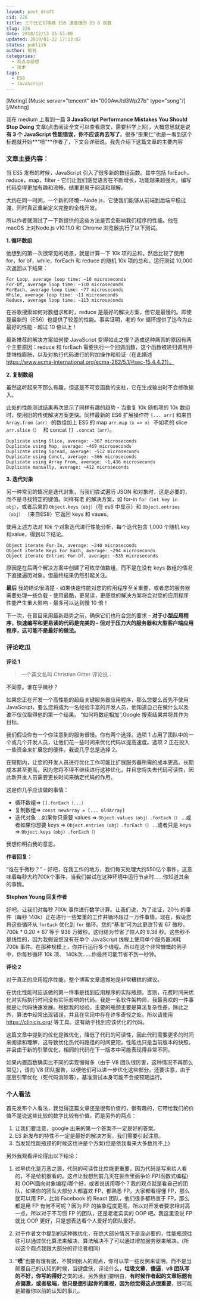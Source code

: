 ```yaml
---
layout: post_draft
cid: 226
title: 三个比它们等效 ES5 速度慢的 ES 6 函数
slug: 226
date: 2018/12/13 15:53:00
updated: 2019/01-22 17:13:02
status: publish
author: 桃翁
categories: 
  - 观点与感想
  - 技术
tags: 
  - ES6
  - JavaScript
---
```



[Meting]
[Music server="tencent" id="000AwJtd3Wp27b" type="song"/]
[/Meting]


我在 medium 上看到一篇 **3 JavaScript Performance Mistakes You Should Stop Doing** 文章(点击阅读全文可以查看原文，需要科学上网)，大概意思就是说**有 3 个 JavaScript 性能错误，你不应该再去写了**。很多“歪果仁”也是一看到这个标题就开始**“喷”**作者了，下文会详细说。我先介绍下这篇文章的主要内容

### 文章主要内容：

当 ES5 发布的时候，JavaScript 引入了很多新的数组函数。其中包括 forEach，reduce，map，filter - 它们让我们感觉语言在不断增长，功能越来越强大，编写代码变得更加有趣和流畅，结果更易于阅读和理解。

大约在同一时间，一个新的环境--Node.js，它使我们能够从前端到后端平稳过渡，同时真正重新定义完整的全栈开发。

所以作者就测试了一下新提供的这些方法是否会影响我们程序的性能。他在 macOS 上对Node.js v10.11.0 和 Chrome 浏览器执行了以下测试。

**1. 循环数组**

他想到的第一次很常见的场景，就是计算一下 10k 项的总和。然后比较了使用 for，for of，while，forEach 和 reduce 的随机 10k 项的总和。运行测试 10,000 次返回以下结果：

```
For Loop, average loop time: ~10 microseconds
For-Of, average loop time: ~110 microseconds
ForEach, average loop time: ~77 microseconds
While, average loop time: ~11 microseconds
Reduce, average loop time: ~113 microseconds
```

在谷歌搜索如何对数组求和时，reduce 是最好的解决方案，但它是最慢的。即使是最新的（ES6）也提供了较差的性能。事实证明，老的 for 循环提供了迄今为止最好的性能 - 超过 10 倍以上！

最新推荐的解决方案如何使 JavaScript 变得如此之慢？造成这种痛苦的原因有两个主要原因：reduce 和 forEach 需要执行一个回调函数，这个函数被递归调用并使堆栈膨胀，以及对执行代码进行的附加操作和验证（在此描述 https://www.ecma-international.org/ecma-262/5.1/#sec-15.4.4.21）。

**2. 复制数组**

虽然这听起来不那么有趣，但这是不可变函数的支柱，它在生成输出时不会修改输入。

此处的性能测试结果再次显示了同样有趣的趋势 - 当重复 10k 随机项的 10k 数组时，使用旧的传统解决方案更快。同样最新的 ES6 扩展操作符 `[... arr]` 和来自 `Array.from（arr）` 的数组加上 ES5  的 map `arr.map（x => x）`  不如老的 slice `arr.slice（） ` 和 concat `[] .concat（arr）`。

```
Duplicate using Slice, average: ~367 microseconds
Duplicate using Map, average: ~469 microseconds
Duplicate using Spread, average: ~512 microseconds
Duplicate using Conct, average: ~366 microseconds
Duplicate using Array From, average: ~1,436 microseconds
Duplicate manually, average: ~412 microseconds
```

**3. 迭代对象**

另一种常见的情况是迭代对象，当我们尝试遍历 JSON 和对象时，这是必要的，而不是寻找特定的键值。同样有老 的解决方案，如 for-in `for（let key in obj）`，或者后来的 `Object.keys（obj）`（在 es6 中显示）和 `Object.entries（obj）` （来自ES8）它返回 keys 和 vaues。

使用上述方法对 10k 个对象迭代进行性能分析，每个迭代包含 1,000 个随机 key 和value，得到以下结论。

```
Object iterate For-In, average: ~240 microseconds
Object iterate Keys For Each, average: ~294 microseconds
Object iterate Entries For-Of, average: ~535 microseconds
```

原因是在后两个解决方案中创建了可枚举值数组，而不是在没有 keys 数组的情况下直接遍历对象。但最终结果仍然引起关注。

**最后**
我的结论很清楚 - 如果快速性能对您的应用程序至关重要，或者您的服务器需要处理一些负载 - 使用最酷，更易读，更感觉的解决方案将会对您的应用程序性能产生重大影响 - 最多可以达到慢 10 倍！

下一次，在盲目采用最新趋势之前，确保它们也符合您的要求 - **对于小型应用程序，快速编写和更易读的代码是完美的 - 但对于压力大的服务器和大型客户端应用程序，这可能不是最好的做法。**

### 评论吃瓜

**评论 1**

> 一个英文名叫 Christian Gitter 评论说：

不同意。谁在乎微秒？
 
如果您正在开发一个高性能的超级关键服务器应用程序，那么您要么首先不使用  JavaScript，要么您将成为一名经验丰富的开发人员，他知道自己在做什么以及谁不仅仅取得他的第一个结果。 “如何将数组相加”,Google 搜索结果并将其作为目标。

我们假设你有一个你注意到的服务很慢。你有两个选择。选项 1 占用了团队中的一个或几个开发人员，让他们花一些时间来优化代码以提高速度。选项 2 正在投入一些资金来扩展您的硬件。我说几乎总是选择 2。

在短期内，让您的开发人员进行优化工作可能比扩展服务器所需的成本更高。长期成本甚至更高，因为您将不得不继续进行这种优化，并且您将失去代码可读性，因此新开发人员需要更长时间来确定代码的作用。

这是你几乎应该做的事情：

- 循环数组=> `[].forEach（...）`
- 复制数组=> `const newArray = [... oldArray]`
- 迭代对象
 ...如果你只需要 values => `Object.values（obj）.forEach（）`
 ...或者如果你想要 keys => `Object.entries（obj）.forEach（）`
...或者只是 keys => `Object.keys（obj）.forEach（）`

我想你明白我的意思。

**作者回复：**

“谁在乎微秒？” - 好吧，在我工作的地方，我们每天处理大约550亿个事件，这意味着每秒大约700k个事件，当我们尝试在这种环境中运行节点时......你知道其余的事情。


**Stephen Young 回复作者**

好吧，让我们对每秒 700k 事件进行数学计算。让我们说，为了论证，20％ 的事件（每秒 140k）正在进行一些繁重的工作并循环超过一万件事情。现在，假设您将这些循环从 `forEach` 优化到 `for` 循环。您的“基准”可为此更改节省 67 微秒。700k * 0.20 * 67 等于 938 万微秒。这归结为节省了惊人的 9.38 秒。这些秒不是线性的，因为我假设您没有在单个 JavaScript 线程上使用单个服务器消耗 700k 事件。在那种规模上，你并行运行多个线程。所以在这个非常慷慨的例子中，你每秒循环 10k 项、 140k次......你最终可能节省不到一秒钟。


**评论 2**

对于真正的应用程序性能，整个博客文章遗憾地是非常糟糕的建议。

在优化性能时应该做的第一件事是找到应用程序的实际瓶颈。否则，花费时间来优化对实际执行时间没有实际影响的代码。我是一名软件架构师，我最喜欢的一件事就是让代码快速发展。根据我的经验，主要的瓶颈主要是算法复杂性差。除此之外，算法中经常出现错误，并且在实现中存在许多奇怪之处。所以请使用 https://clinicjs.org/ 等工具。这有助于找到应该优化的代码。

这篇文章中提到的优化是微优化，降低了代码的可读性，因此代码需要更多的时间来阅读和理解，这导致优化热代码路径的时间更短。性能也只是当前版本的快照，并且由于新的引擎优化，相同的代码在下一版本中可能表现得非常不同。

如果内置函数确实比不同的实现慢得多（由于 V8 团队很厉害，这种情况不再那么常见），请向 V8 团队报告，以便他们可以进一步优化这些部分。还要注意，由于底层引擎优化（死代码消除等），基准测试本身可能不会按预期运行。

### 个人看法

首先发布个人看法，我觉得这篇文章还是很有价值的，很有趣的，它带给我们的价值不是说这些比较的数字比较有价值，而是另外的两点：

1. 让我们要注意，google 出来的第一个答案不一定是好的答案。
2. ES 新发布的特性不一定是最好的解决方案，我们需要引起注意。
3. 当发现性能瓶颈的时候这也许是个方案(但是依我看来大多数用不上)

另外我观看评论得出以下结论：

1. 过早优化是万恶之源，代码的可读性比性能更重要，因为代码是写来给人看的，不是给机器看的。这点让我想到前几天在掘金里面争论 FP(函数式编程) 和 OOP(面向对象编程)哪个好，或者说该用哪个？我的观点就是看自己的团队，如果你的团队大部分人都喜欢 FP，都熟悉 FP，大家都看得懂 FP，那么就可以用 FP，比如 Facebook 的 React 团队，他们很多都热衷于 FP，那么都是用 FP 有何不可呢？因为 FP 的抽象程度更高，所以对开发者要求相对高一点，所以对于不习惯 FP 的团队，还是老老实实的 OOP 吧。我这里没说 FP 就比 OOP 更好，只是想表达看个人爱好的团队爱好。

2. 对于作者文中提到的这种微优化，在绝大部分情况下是没必要的，性能瓶颈往往可以通过优化算法来解决，算法解决不了可以通过增加服务器来解决。(所以这个观点我跟大部分的评论者相同)

3. “**喷**”也要有理有据，不赞同别人的观点，你可以举一些反例来证明，而不是当颠覆自己的认知的时候，当键盘侠，评论什么，**垃圾文章**，**傻逼**，**v8 团队写的不好，你写的得好**之类的话。另外我们要明白，**有时候作者起的文章标题有点偏激，或者极端，他只是想引起你的重视，因为他觉得这点很重要**，很可能是颠覆你以前的认知的事儿。
